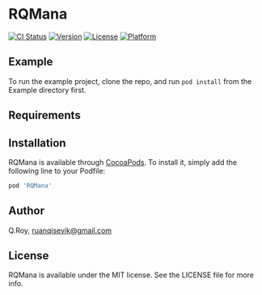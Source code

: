 # RQMana

[![CI Status](http://img.shields.io/travis/Q.Roy/RQMana.svg?style=flat)](https://travis-ci.org/Q.Roy/RQMana)
[![Version](https://img.shields.io/cocoapods/v/RQMana.svg?style=flat)](http://cocoapods.org/pods/RQMana)
[![License](https://img.shields.io/cocoapods/l/RQMana.svg?style=flat)](http://cocoapods.org/pods/RQMana)
[![Platform](https://img.shields.io/cocoapods/p/RQMana.svg?style=flat)](http://cocoapods.org/pods/RQMana)

## Example

To run the example project, clone the repo, and run `pod install` from the Example directory first.

## Requirements

## Installation

RQMana is available through [CocoaPods](http://cocoapods.org). To install
it, simply add the following line to your Podfile:

```ruby
pod 'RQMana'
```

## Author

Q.Roy, ruanqisevik@gmail.com

## License

RQMana is available under the MIT license. See the LICENSE file for more info.
